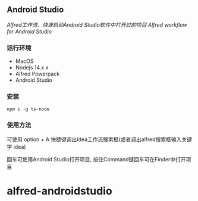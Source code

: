 ## Android Studio

*Alfred工作流，快速启动Android Studio软件中打开过的项目*
*Alfred workflow for Android Studio*

### 运行环境

* MacOS
* Nodejs 14.x.x
* Alfred Powerpack
* Android Studio

### 安装

```
npm i -g ts-node
```

### 使用方法

可使用 option + A 快捷键调出Idea工作流搜索框(或者调出alfred搜索框输入关键字 idea)

回车可使用Android Studio打开项目, 按住Command键回车可在Finder中打开项目



# alfred-androidstudio
